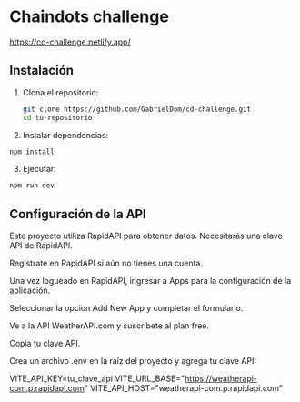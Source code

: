 # Chaindots challenge

https://cd-challenge.netlify.app/

## Instalación

1. Clona el repositorio:

   ```sh
   git clone https://github.com/GabrielDom/cd-challenge.git
   cd tu-repositorio

   ```

2. Instalar dependencias:

```sh
npm install

```

3. Ejecutar:

```sh
npm run dev

```

## Configuración de la API

Este proyecto utiliza RapidAPI para obtener datos. Necesitarás una clave API de RapidAPI.

Regístrate en RapidAPI si aún no tienes una cuenta.

Una vez logueado en RapidAPI, ingresar a Apps para la configuración de la aplicación.

Seleccionar la opcion Add New App y completar el formulario.

Ve a la API WeatherAPI.com y suscríbete al plan free.

Copia tu clave API.

Crea un archivo .env en la raíz del proyecto y agrega tu clave API:

VITE_API_KEY=tu_clave_api
VITE_URL_BASE="https://weatherapi-com.p.rapidapi.com"
VITE_API_HOST="weatherapi-com.p.rapidapi.com"

```

```
